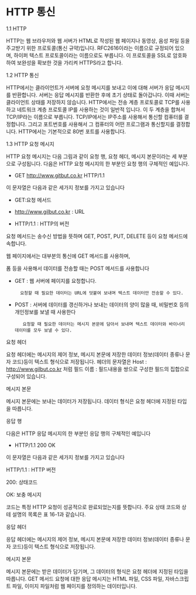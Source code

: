# HTTP 통신

1.1 HTTP

HTTP는 웹 브라우저와 웹 서버가 HTML로 작성된 웹 페이지나 동영상, 음성 파일 등을 주고받기 위한 프로토콜(통신 규약)입니다.
RFC2616이라는 이름으로 규정되어 있으며, 하이퍼 텍스트 프로토콜이라는 이름으로도 부릅니다.
이 프로토콜을 SSL로 암호화하여 보완성을 확보한 것을 가리켜 HTTPS라고 합니다.

1.2 HTTP 통신

HTTP에서는 클라이언트가 서버에 요청 메시지를 보내고 이에 대해 서버가 응답 메시지를 반환합니다.
서버는 응답 메시지를 반환한 후에 초기 상태로 돌아갑니다. 이때 서버는 클라이언트 상태를 저장하지 않습니다.
HTTP에서는 전송 계층 프로토콜로 TCP를 사용하고 네트워크 계층 프로토콜 IP를 사용하는 것이 일반적 입니다.
이 두 계층을 합쳐서 TCP/IP라는 이름으로 부릅니다. TCP/IP에서는 IP주소를 사용해서 통신할 컴퓨터를 결정합니다.
그리고 포트번호를 사용해서 그 컴퓨터의 어떤 프로그램과 통신할지를 결정합니다.
HTTP에서는 기본적으로 80번 포트를 사용합니다.

1.3 HTTP 요청 메시지

HTTP 요청 메시지는 다음 그림과 같이 요청 행, 요청 헤더, 메시지 본문이라는 세 부분으로 구성됩니다.
다음은 HTTP 요청 메시지의 한 부분인 요청 행의 구체적인 예입니다.
+ GET http://www.gitbut.co.kr HTTP/1.1

이 문자열은 다음과 같은 세가지 정보를 가지고 있습니다

+ GET:요청 메서드

+ http://www.gilbut.co.kr : URL

+ HTTP/1.1 : HTTP의 버전

요청 메서드는 송수신 방법을 뜻하며 GET, POST, PUT, DELETE 등이 요청 메서드에 속합니다.


웹 페이지에서는 대부분의 통신에 GET 메서드를 사용하며, 

폼 등을 사용해서 데이터를 전송할 때는 POST 메서드를 사용합니다

+ GET : 웹 서버에 페이지를 요청합니다. 
        
        요청할 때 필요한 데이터는 URL에 덧붙여 보내며 텍스트 데이터만 전송할 수 있다.
+ POST : 서버에 데이터를 갱신하거나 보내는 데이터의 양이 많을 때, 비밀번호 등의 개인정보를 보낼 때 사용한다

         요청할 때 필요한 데이터는 메시지 본문에 담아서 보내며 텍스트 데이터와 바이너리 데이터를 모두 보낼 수 있다.
         
요청 헤더

요청 헤더에는 메시지의 제어 정보, 메시지 본문에 저장한 데이터 정보(데이터 종류나 문자 코드)등이 텍스트 형식으로 저장됩니다.
헤더의 문자열은 Host : http://www.gilbut.co.kr 처럼 필드 이름 : 필드내용을 쌍으로 구성한 필드의 집합으로 구성되어 있습니다.

메시지 본문

메시지 본문에는 보내는 데이터가 저장됩니다. 데이터 형식은 요청 헤더에 지정된 타입을 따릅니다.

응답 행

다음은 HTTP 응답 메시지의 한 부분인 응답 행의 구체적인 예입니다
+ HTTP/1.1 200 OK

이 문자열은 다음과 같은 세가지 정보를 가지고 있습니다

HTTP/1.1 : HTTP 버전

200: 상태코드

OK: 보충 메시지

코드는 특정  HTTP 요청이 성공적으로 완료되었는지를 뜻합니다. 주요 상태 코드와 상테 설명의 목록은 표 16-1과 같습니다.

응답 헤더 

응답 헤더에는 메시지의 제어 정보, 메시지 본문에 저장한 데이터 정보(데이터 종류나 문자 코드)등이 텍스트 형식으로 저장됩니다.

메시지 본문

메시지 본문에는 받은 데이터가 담기며, 그 데이터의 형식은 요청 헤더에 지정된 타입을 따릅니다. GET 메서드 요청에 대한 응답 메시지는
HTML 파일, CSS 파일, 자바스크립트 파일, 이미지 파일처럼 웹 페이지를 정의하는 데이터입니다.

